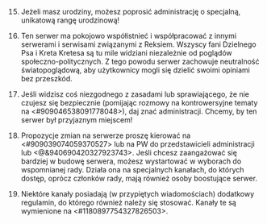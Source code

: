 15. Jeżeli masz urodziny, możesz poprosić administrację o specjalną, unikatową rangę urodzinową!

16. Ten serwer ma pokojowo współistnieć i współpracować z innymi serwerami i serwisami związanymi z Reksiem. Wszyscy fani Dzielnego Psa i Kreta Kretesa są tu mile widziani niezależnie od poglądów społeczno-politycznych. Z tego powodu serwer zachowuje neutralność światopoglądową, aby użytkownicy mogli się dzielić swoimi opiniami bez przeszkód.

17. Jeśli widzisz coś niezgodnego z zasadami lub sprawiającego, że nie czujesz się bezpiecznie (pomijając rozmowy na kontrowersyjne tematy na <#909046538091778048>), daj znać administracji. Chcemy, by ten serwer był przyjaznym miejscem!

18. Propozycje zmian na serwerze proszę kierować na <#909039074059370527> lub na PW do przedstawicieli administracji lub <@&940690420327923743>. Jeśli chcesz zaangażować się bardziej w budowę serwera, możesz wystartować w wyborach do wspomnianej rady. Działa ona na specjalnych kanałach, do których dostęp, oprócz członków rady, mają również osoby boostujące serwer.

19. Niektóre kanały posiadają (w przypiętych wiadomościach) dodatkowy regulamin, do którego również należy się stosować. Kanały te są wymienione na <#1180897754327826503>.